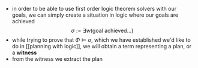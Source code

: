 - in order to be able to use first order logic theorem solvers with our goals, we can simply create a situation in logic where our goals are achieved
$$\sigma := \exists w(\textrm{goal achieved...})$$
- while trying to prove that $\Phi \models \sigma$, which we have established we'd like to do in [[planning with logic]], we will obtain a term representing a plan, or a **witness**
- from the witness we extract the plan